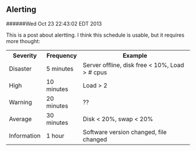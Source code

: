 Alerting
--------
######Wed Oct 23 22:43:02 EDT 2013

This is a post about alertting. I think this schedule is usable, but it requires more thought:

<table>
	<tr>
		<th>Severity</th>
		<th>Frequency</th>
		<th>Example</th>
	</tr>
	<tr>
		<td>Disaster</td>
		<td>5 minutes</td>
		<td>Server offline, disk free < 10%, Load > # cpus</td>
	</tr>
	<tr>
		<td>High</td>
		<td>10 minutes</td>
		<td>Load > 2</td>
	</tr>
	<tr>
		<td>Warning</td>
		<td>20 minutes</td>
		<td>??</td>
	</tr>
	<tr>
		<td>Average</td>
		<td>30 minutes</td>
		<td>Disk < 20%, swap < 20%</td>
	</tr>
	<tr>
		<td>Information</td>
		<td>1 hour</td>
		<td>Software version changed, file changed</td>
	</tr>
</table>
